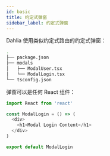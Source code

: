 ```yaml
---
id: basic
title: 约定式弹窗
sidebar_label: 约定式弹窗
---
```


Dahlia 使用类似约定式路由的约定式弹窗：

```bash
.
├── package.json
├── modals
│   ├── ModalUser.tsx 
│   └── ModalLogin.tsx
└── tsconfig.json
```

弹窗可以是任何 React 组件：

```js
import React from 'react'

const ModalLogin = () => (
  <div>
    <h1>Modal Login Content</h1>
  </div>
)

export default ModalLogin
```

